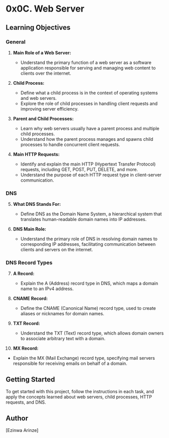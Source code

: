 # 0x0C. Web Server

## Learning Objectives


### General

1. **Main Role of a Web Server:**
   - Understand the primary function of a web server as a software application responsible for serving and managing web content to clients over the internet.

2. **Child Process:**
   - Define what a child process is in the context of operating systems and web servers.
   - Explore the role of child processes in handling client requests and improving server efficiency.

3. **Parent and Child Processes:**
   - Learn why web servers usually have a parent process and multiple child processes.
   - Understand how the parent process manages and spawns child processes to handle concurrent client requests.

4. **Main HTTP Requests:**
   - Identify and explain the main HTTP (Hypertext Transfer Protocol) requests, including GET, POST, PUT, DELETE, and more.
   - Understand the purpose of each HTTP request type in client-server communication.

### DNS

5. **What DNS Stands For:**
   - Define DNS as the Domain Name System, a hierarchical system that translates human-readable domain names into IP addresses.

6. **DNS Main Role:**
   - Understand the primary role of DNS in resolving domain names to corresponding IP addresses, facilitating communication between clients and servers on the internet.

### DNS Record Types

7. **A Record:**
   - Explain the A (Address) record type in DNS, which maps a domain name to an IPv4 address.

8. **CNAME Record:**
   - Define the CNAME (Canonical Name) record type, used to create aliases or nicknames for domain names.

9. **TXT Record:**
   - Understand the TXT (Text) record type, which allows domain owners to associate arbitrary text with a domain.

10. **MX Record:**
   - Explain the MX (Mail Exchange) record type, specifying mail servers responsible for receiving emails on behalf of a domain.

## Getting Started

To get started with this project, follow the instructions in each task, and apply the concepts learned about web servers, child processes, HTTP requests, and DNS.

## Author

[Ezinwa Arinze]

